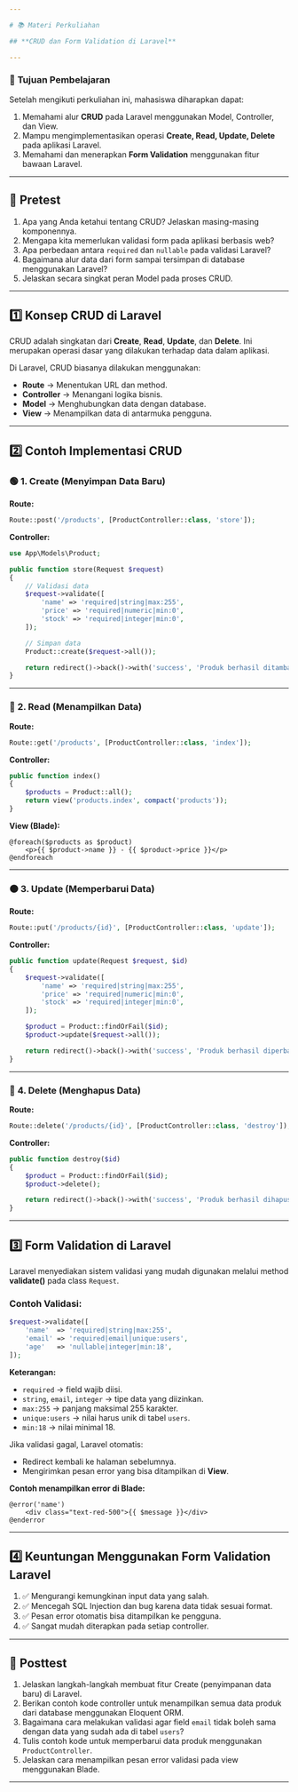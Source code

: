```yaml
---

# 📚 Materi Perkuliahan

## **CRUD dan Form Validation di Laravel**

---
```


### 🎯 **Tujuan Pembelajaran**

Setelah mengikuti perkuliahan ini, mahasiswa diharapkan dapat:

1. Memahami alur **CRUD** pada Laravel menggunakan Model, Controller, dan View.
2. Mampu mengimplementasikan operasi **Create, Read, Update, Delete** pada aplikasi Laravel.
3. Memahami dan menerapkan **Form Validation** menggunakan fitur bawaan Laravel.

---

## 📝 **Pretest**

1. Apa yang Anda ketahui tentang CRUD? Jelaskan masing-masing komponennya.
2. Mengapa kita memerlukan validasi form pada aplikasi berbasis web?
3. Apa perbedaan antara `required` dan `nullable` pada validasi Laravel?
4. Bagaimana alur data dari form sampai tersimpan di database menggunakan Laravel?
5. Jelaskan secara singkat peran Model pada proses CRUD.
---

## 1️⃣ **Konsep CRUD di Laravel**

CRUD adalah singkatan dari **Create**, **Read**, **Update**, dan **Delete**. Ini merupakan operasi dasar yang dilakukan terhadap data dalam aplikasi.

Di Laravel, CRUD biasanya dilakukan menggunakan:

* **Route** → Menentukan URL dan method.
* **Controller** → Menangani logika bisnis.
* **Model** → Menghubungkan data dengan database.
* **View** → Menampilkan data di antarmuka pengguna.

---

## 2️⃣ **Contoh Implementasi CRUD**

### 🟢 **1. Create (Menyimpan Data Baru)**

**Route:**

```php
Route::post('/products', [ProductController::class, 'store']);
```

**Controller:**

```php
use App\Models\Product;

public function store(Request $request)
{
    // Validasi data
    $request->validate([
        'name' => 'required|string|max:255',
        'price' => 'required|numeric|min:0',
        'stock' => 'required|integer|min:0',
    ]);

    // Simpan data
    Product::create($request->all());

    return redirect()->back()->with('success', 'Produk berhasil ditambahkan!');
}
```

---

### 🔵 **2. Read (Menampilkan Data)**

**Route:**

```php
Route::get('/products', [ProductController::class, 'index']);
```

**Controller:**

```php
public function index()
{
    $products = Product::all();
    return view('products.index', compact('products'));
}
```

**View (Blade):**

```blade
@foreach($products as $product)
    <p>{{ $product->name }} - {{ $product->price }}</p>
@endforeach
```

---

### 🟠 **3. Update (Memperbarui Data)**

**Route:**

```php
Route::put('/products/{id}', [ProductController::class, 'update']);
```

**Controller:**

```php
public function update(Request $request, $id)
{
    $request->validate([
        'name' => 'required|string|max:255',
        'price' => 'required|numeric|min:0',
        'stock' => 'required|integer|min:0',
    ]);

    $product = Product::findOrFail($id);
    $product->update($request->all());

    return redirect()->back()->with('success', 'Produk berhasil diperbarui!');
}
```

---

### 🔴 **4. Delete (Menghapus Data)**

**Route:**

```php
Route::delete('/products/{id}', [ProductController::class, 'destroy']);
```

**Controller:**

```php
public function destroy($id)
{
    $product = Product::findOrFail($id);
    $product->delete();

    return redirect()->back()->with('success', 'Produk berhasil dihapus!');
}
```

---

## 3️⃣ **Form Validation di Laravel**

Laravel menyediakan sistem validasi yang mudah digunakan melalui method **validate()** pada class `Request`.

### **Contoh Validasi:**

```php
$request->validate([
    'name'  => 'required|string|max:255',
    'email' => 'required|email|unique:users',
    'age'   => 'nullable|integer|min:18',
]);
```

**Keterangan:**

* `required` → field wajib diisi.
* `string`, `email`, `integer` → tipe data yang diizinkan.
* `max:255` → panjang maksimal 255 karakter.
* `unique:users` → nilai harus unik di tabel `users`.
* `min:18` → nilai minimal 18.

Jika validasi gagal, Laravel otomatis:

* Redirect kembali ke halaman sebelumnya.
* Mengirimkan pesan error yang bisa ditampilkan di **View**.

**Contoh menampilkan error di Blade:**

```blade
@error('name')
    <div class="text-red-500">{{ $message }}</div>
@enderror
```

---

## 4️⃣ **Keuntungan Menggunakan Form Validation Laravel**

1. ✅ Mengurangi kemungkinan input data yang salah.
2. ✅ Mencegah SQL Injection dan bug karena data tidak sesuai format.
3. ✅ Pesan error otomatis bisa ditampilkan ke pengguna.
4. ✅ Sangat mudah diterapkan pada setiap controller.


---

## 📝 **Posttest**

1. Jelaskan langkah-langkah membuat fitur Create (penyimpanan data baru) di Laravel.
2. Berikan contoh kode controller untuk menampilkan semua data produk dari database menggunakan Eloquent ORM.
3. Bagaimana cara melakukan validasi agar field `email` tidak boleh sama dengan data yang sudah ada di tabel `users`?
4. Tulis contoh kode untuk memperbarui data produk menggunakan `ProductController`.
5. Jelaskan cara menampilkan pesan error validasi pada view menggunakan Blade.

---
